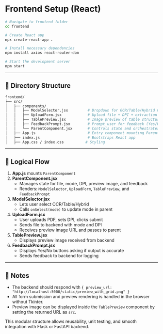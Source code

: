 # Frontend Setup (React)

```bash
# Navigate to frontend folder
cd frontend

# Create React app
npx create-react-app .

# Install necessary dependencies
npm install axios react-router-dom

# Start the development server
npm start
```

---

## 📁 Directory Structure

```bash
frontend/
├── src/
│   ├── components/
│   │   ├── ModelSelector.jsx         # Dropdown for OCR/Table/Hybrid mode
│   │   ├── UploadForm.jsx            # Upload file + DPI + extraction trigger
│   │   ├── TablePreview.jsx          # Image preview of table structure
│   │   ├── FeedbackPrompt.jsx        # Prompt user for feedback (Yes/No)
│   │   └── ParentComponent.jsx       # Controls state and orchestrates interaction
│   ├── App.js                        # Entry component mounting ParentComponent
│   ├── index.js                      # Bootstraps React app
│   ├── App.css / index.css          # Styling
```

---

## 🔁 Logical Flow

1. **App.js** mounts `ParentComponent`
2. **ParentComponent.jsx**
   - Manages state for file, mode, DPI, preview image, and feedback
   - Renders: `ModelSelector`, `UploadForm`, `TablePreview`, and `FeedbackPrompt`
3. **ModelSelector.jsx**
   - Lets user select OCR/Table/Hybrid
   - Calls `onSelect(mode)` to update mode in parent
4. **UploadForm.jsx**
   - User uploads PDF, sets DPI, clicks submit
   - Sends file to backend with mode and DPI
   - Receives preview image URL and passes to parent
5. **TablePreview.jsx**
   - Displays preview image received from backend
6. **FeedbackPrompt.jsx**
   - Displays Yes/No buttons asking if output is accurate
   - Sends feedback to backend for logging

---

## 🔧 Notes

- The backend should respond with `{ preview_url: "http://localhost:5000/static/preview_with_grid.png" }`
- All form submission and preview rendering is handled in the browser without Tkinter.
- Preview image can be displayed inside the `TablePreview` component by setting the returned URL as `src`.

This modular structure allows reusability, unit testing, and smooth integration with Flask or FastAPI backend.
